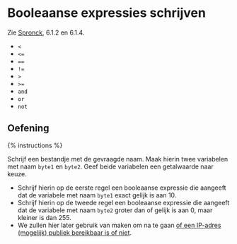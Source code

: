 # Booleaanse expressies schrijven
Zie [Spronck](http://www.spronck.net/pythonbook/pythonboek.pdf), 6.1.2 en 6.1.4.

* `<`
* `<=`
* `==`
* `!=`
* `>`
* `>=`
* `and`
* `or`
* `not`

## Oefening
{% instructions %}

Schrijf een bestandje met de gevraagde naam. Maak hierin twee variabelen met naam `byte1` en `byte2`. Geef beide variabelen een getalwaarde naar keuze.
* Schrijf hierin op de eerste regel een booleaanse expressie die aangeeft dat de variabele met naam `byte1` exact gelijk is aan 10.
* Schrijf hierin op de tweede regel een booleaanse expressie die aangeeft dat de variabele met naam `byte2` groter dan of gelijk is aan 0, maar kleiner is dan 255.
* We zullen hier later gebruik van maken om na te gaan [of een IP-adres (mogelijk) publiek bereikbaar is of niet](https://www.arin.net/reference/research/statistics/address_filters/).
